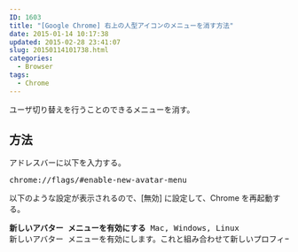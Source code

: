 ```yaml
---
ID: 1603
title: "[Google Chrome] 右上の人型アイコンのメニューを消す方法"
date: 2015-01-14 10:17:38
updated: 2015-02-28 23:41:07
slug: 20150114101738.html
categories:
  - Browser
tags:
  - Chrome
---
```


ユーザ切り替えを行うことのできるメニューを消す。

<!--more-->
<h2>方法</h2>
アドレスバーに以下を入力する。
<pre>chrome://flags/#enable-new-avatar-menu</pre>

以下のような設定が表示されるので、[無効] に設定して、Chrome を再起動する。

<pre><b>新しいアバター メニューを有効にする</b> Mac, Windows, Linux
新しいアバター メニューを有効にします。これと組み合わせて新しいプロフィール管理を使用する場合は、新しいプロフィール管理のアバター メニューが表示されます。新しいプロフィール管理を使用しない場合は、以前と同じ機能を備えた新しいデザインのアバター メニューが表示されるのに加え、新しいプロフィール管理ユーザー インターフェースの利用を推奨するチュートリアル カードが上部に表示されます。 #enable-new-avatar-menu</pre>
